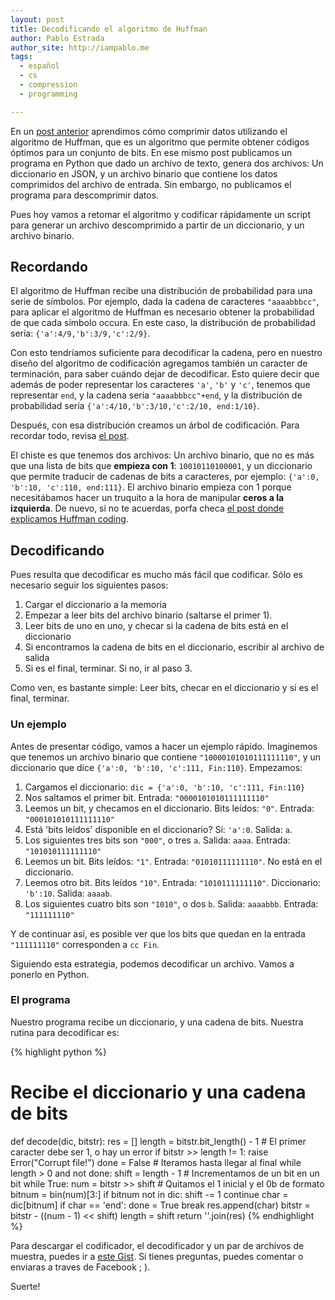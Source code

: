 ```yaml
---
layout: post
title: Decodificando el algoritmo de Huffman
author: Pablo Estrada
author_site: http://iampablo.me
tags:
  - español
  - cs
  - compression
  - programming

---
```

En un [post anterior](http://bitybyte.github.io/Huffman-coding/) aprendimos cómo comprimir datos utilizando el algoritmo de Huffman,
que es un algoritmo que permite obtener códigos óptimos para un conjunto de bits. En ese mismo post publicamos
un programa en Python que dado un archivo de texto, genera dos archivos: Un diccionario en JSON, y un archivo
binario que contiene los datos comprimidos del archivo de entrada. Sin embargo, no publicamos el programa
para descomprimir datos.

Pues hoy vamos a retomar el algoritmo y codificar rápidamente un script para generar un archivo descomprimido
a partir de un diccionario, y un archivo binario.

## Recordando
El algoritmo de Huffman recibe una distribución de probabilidad para una serie de símbolos. Por ejemplo, dada la
cadena de caracteres `"aaaabbbcc"`, para aplicar el algoritmo de Huffman es necesario obtener la probabilidad
de que cada símbolo occura. En este caso, la distribución de probabilidad sería: `{'a':4/9,'b':3/9,'c':2/9}`.

Con esto tendríamos suficiente para decodificar la cadena, pero en nuestro diseño del algoritmo de codificación
agregamos también un caracter de terminación, para saber cuándo dejar de decodificar. Esto quiere decir que además
de poder representar los caracteres `'a'`, `'b'` y `'c'`, tenemos que representar `end`, y la cadena sería
`"aaaabbbcc"+end`, y la distribución de probabilidad sería `{'a':4/10,'b':3/10,'c':2/10, end:1/10}`.

Después, con esa distribución creamos un árbol de codificación. Para recordar todo, revisa [el post](http://bitybyte.github.io/Huffman-coding/).

El chiste es que tenemos dos archivos: Un archivo binario, que no es más que una lista de bits que **empieza con 1**: `10010110100001`,
y un diccionario que permite traducir de cadenas de bits a caracteres, por ejemplo: `{'a':0, 'b':10, 'c':110, end:111}`. El archivo
binario empieza con 1 porque necesitábamos hacer un truquito a la hora de manipular **ceros a la izquierda**. De nuevo, si no te
acuerdas, porfa checa [el post donde explicamos Huffman coding](http://bitybyte.github.io/Huffman-coding/).


## Decodificando
Pues resulta que decodificar es mucho más fácil que codificar. Sólo es necesario seguir los siguientes pasos:

1. Cargar el diccionario a la memoria
2. Empezar a leer bits del archivo binario (saltarse el primer 1).
3. Leer bits de uno en uno, y checar si la cadena de bits está en el diccionario
4. Si encontramos la cadena de bits en el diccionario, escribir al archivo de salida
5. Si es el final, terminar. Si no, ir al paso 3.

Como ven, es bastante simple: Leer bits, checar en el diccionario y si es el final, terminar.

### Un ejemplo
Antes de presentar código, vamos a hacer un ejemplo rápido. Imaginemos que tenemos un archivo binario
que contiene `"10000101010111111110"`, y un diccionario que dice `{'a':0, 'b':10, 'c':111, Fin:110}`. Empezamos:

1. Cargamos el diccionario: `dic = {'a':0, 'b':10, 'c':111, Fin:110}`
2. Nos saltamos el primer bit. Entrada: `"0000101010111111110"`
3. Leemos un bit, y checamos en el diccionario. Bits leídos: `"0"`. Entrada: `"000101010111111110"`
4. Está 'bits leídos' disponible en el diccionario? Sí: `'a':0`. Salida: `a`.
5. Los siguientes tres bits son `"000"`, o tres `a`. Salida: `aaaa`. Entrada: `"101010111111110"`
6. Leemos un bit. Bits leídos: `"1"`. Entrada: `"01010111111110"`. No está en el diccionario.
7. Leemos otro bit. Bits leídos `"10"`. Entrada: `"1010111111110"`. Diccionario: `'b':10`. Salida: `aaaab`.
8. Los siguientes cuatro bits son `"1010"`, o dos `b`. Salida: `aaaabbb`. Entrada: `"111111110"`

Y de continuar así, es posible ver que los bits que quedan en la entrada `"111111110"` corresponden a `cc Fin`.

Siguiendo esta estrategia, podemos decodificar un archivo. Vamos a ponerlo en Python.

### El programa

Nuestro programa recibe un diccionario, y una cadena de bits. Nuestra rutina para decodificar es:

{% highlight python %}
# Recibe el diccionario y una cadena de bits
def decode(dic, bitstr):
    res = []
    length = bitstr.bit_length() - 1
    # El primer caracter debe ser 1, o hay un error
    if bitstr >> length != 1:
        raise Error("Corrupt file!")
    done = False
    # Iteramos hasta llegar al final
    while length > 0 and not done:
        shift = length - 1
        # Incrementamos de un bit en un bit
        while True:
            num = bitstr >> shift
            # Quitamos el 1 inicial y el 0b de formato
            bitnum = bin(num)[3:]
            if bitnum not in dic:
                shift -= 1
                continue
            char = dic[bitnum]
            if char == 'end':
                done = True
                break
            res.append(char)
            bitstr = bitstr - ((num - 1) << shift)
            length = shift
    return ''.join(res)
{% endhighlight %}

Para descargar el codificador, el decodificador y un par de archivos de muestra,
puedes ir a [este Gist](https://gist.github.com/pabloem/7974e7a1dc755190b7f1). Si tienes
preguntas, puedes comentar o enviaras a traves de Facebook ; ).

Suerte!
